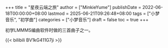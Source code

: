 +++
title = "星夜云端之旅"
author = ["MinkieYume"]
publishDate = 2022-06-18T00:00:00+08:00
lastmod = 2025-06-21T09:26:48+08:00
tags = ["小梦音乐", "初学曲"]
categories = ["小梦音乐"]
draft = false
toc = true
+++

初学LMMMS编曲软件时做的三首曲子之一。

{{< bilibili BV1kG411G7ji >}}
